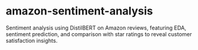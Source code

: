 # amazon-sentiment-analysis
Sentiment analysis using DistilBERT on Amazon reviews, featuring EDA, sentiment prediction, and comparison with star ratings to reveal customer satisfaction insights.
